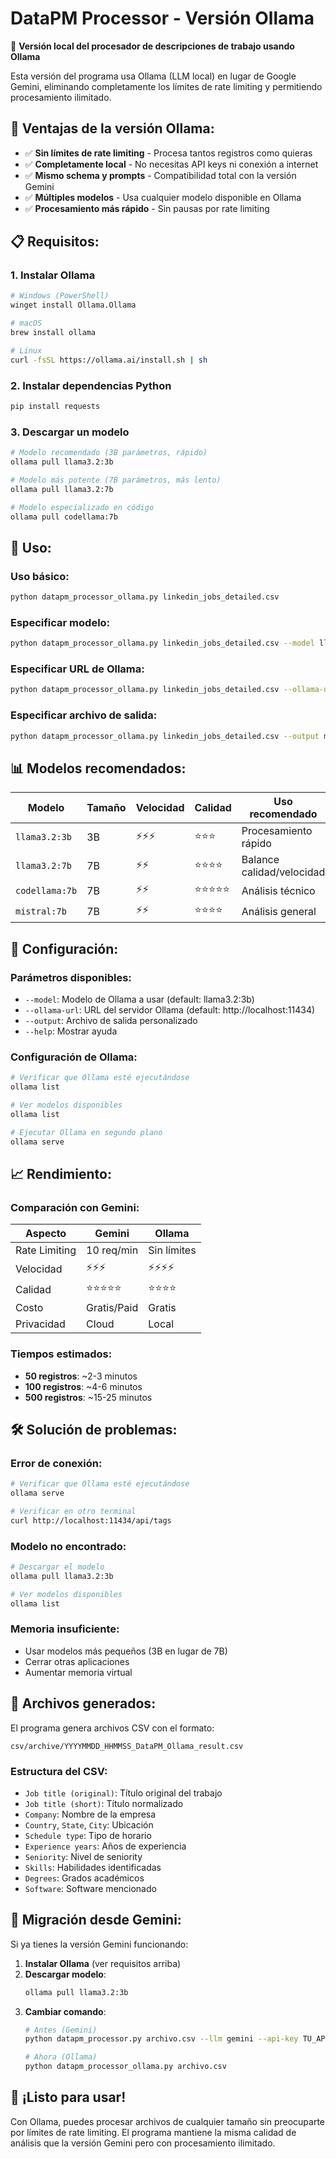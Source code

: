 # DataPM Processor - Versión Ollama

🚀 **Versión local del procesador de descripciones de trabajo usando Ollama**

Esta versión del programa usa Ollama (LLM local) en lugar de Google Gemini, eliminando completamente los límites de rate limiting y permitiendo procesamiento ilimitado.

## 🎯 **Ventajas de la versión Ollama:**

- ✅ **Sin límites de rate limiting** - Procesa tantos registros como quieras
- ✅ **Completamente local** - No necesitas API keys ni conexión a internet
- ✅ **Mismo schema y prompts** - Compatibilidad total con la versión Gemini
- ✅ **Múltiples modelos** - Usa cualquier modelo disponible en Ollama
- ✅ **Procesamiento más rápido** - Sin pausas por rate limiting

## 📋 **Requisitos:**

### 1. **Instalar Ollama**
```bash
# Windows (PowerShell)
winget install Ollama.Ollama

# macOS
brew install ollama

# Linux
curl -fsSL https://ollama.ai/install.sh | sh
```

### 2. **Instalar dependencias Python**
```bash
pip install requests
```

### 3. **Descargar un modelo**
```bash
# Modelo recomendado (3B parámetros, rápido)
ollama pull llama3.2:3b

# Modelo más potente (7B parámetros, más lento)
ollama pull llama3.2:7b

# Modelo especializado en código
ollama pull codellama:7b
```

## 🚀 **Uso:**

### **Uso básico:**
```bash
python datapm_processor_ollama.py linkedin_jobs_detailed.csv
```

### **Especificar modelo:**
```bash
python datapm_processor_ollama.py linkedin_jobs_detailed.csv --model llama3.2:7b
```

### **Especificar URL de Ollama:**
```bash
python datapm_processor_ollama.py linkedin_jobs_detailed.csv --ollama-url http://localhost:11434
```

### **Especificar archivo de salida:**
```bash
python datapm_processor_ollama.py linkedin_jobs_detailed.csv --output mi_resultado.csv
```

## 📊 **Modelos recomendados:**

| Modelo | Tamaño | Velocidad | Calidad | Uso recomendado |
|--------|--------|-----------|---------|-----------------|
| `llama3.2:3b` | 3B | ⚡⚡⚡ | ⭐⭐⭐ | Procesamiento rápido |
| `llama3.2:7b` | 7B | ⚡⚡ | ⭐⭐⭐⭐ | Balance calidad/velocidad |
| `codellama:7b` | 7B | ⚡⚡ | ⭐⭐⭐⭐⭐ | Análisis técnico |
| `mistral:7b` | 7B | ⚡⚡ | ⭐⭐⭐⭐ | Análisis general |

## 🔧 **Configuración:**

### **Parámetros disponibles:**
- `--model`: Modelo de Ollama a usar (default: llama3.2:3b)
- `--ollama-url`: URL del servidor Ollama (default: http://localhost:11434)
- `--output`: Archivo de salida personalizado
- `--help`: Mostrar ayuda

### **Configuración de Ollama:**
```bash
# Verificar que Ollama esté ejecutándose
ollama list

# Ver modelos disponibles
ollama list

# Ejecutar Ollama en segundo plano
ollama serve
```

## 📈 **Rendimiento:**

### **Comparación con Gemini:**
| Aspecto | Gemini | Ollama |
|---------|--------|--------|
| Rate Limiting | 10 req/min | Sin límites |
| Velocidad | ⚡⚡⚡ | ⚡⚡⚡⚡ |
| Calidad | ⭐⭐⭐⭐⭐ | ⭐⭐⭐⭐ |
| Costo | Gratis/Paid | Gratis |
| Privacidad | Cloud | Local |

### **Tiempos estimados:**
- **50 registros**: ~2-3 minutos
- **100 registros**: ~4-6 minutos  
- **500 registros**: ~15-25 minutos

## 🛠️ **Solución de problemas:**

### **Error de conexión:**
```bash
# Verificar que Ollama esté ejecutándose
ollama serve

# Verificar en otro terminal
curl http://localhost:11434/api/tags
```

### **Modelo no encontrado:**
```bash
# Descargar el modelo
ollama pull llama3.2:3b

# Ver modelos disponibles
ollama list
```

### **Memoria insuficiente:**
- Usar modelos más pequeños (3B en lugar de 7B)
- Cerrar otras aplicaciones
- Aumentar memoria virtual

## 📁 **Archivos generados:**

El programa genera archivos CSV con el formato:
```
csv/archive/YYYYMMDD_HHMMSS_DataPM_Ollama_result.csv
```

### **Estructura del CSV:**
- `Job title (original)`: Título original del trabajo
- `Job title (short)`: Título normalizado
- `Company`: Nombre de la empresa
- `Country`, `State`, `City`: Ubicación
- `Schedule type`: Tipo de horario
- `Experience years`: Años de experiencia
- `Seniority`: Nivel de seniority
- `Skills`: Habilidades identificadas
- `Degrees`: Grados académicos
- `Software`: Software mencionado

## 🔄 **Migración desde Gemini:**

Si ya tienes la versión Gemini funcionando:

1. **Instalar Ollama** (ver requisitos arriba)
2. **Descargar modelo**:
   ```bash
   ollama pull llama3.2:3b
   ```
3. **Cambiar comando**:
   ```bash
   # Antes (Gemini)
   python datapm_processor.py archivo.csv --llm gemini --api-key TU_API_KEY
   
   # Ahora (Ollama)
   python datapm_processor_ollama.py archivo.csv
   ```

## 🎉 **¡Listo para usar!**

Con Ollama, puedes procesar archivos de cualquier tamaño sin preocuparte por límites de rate limiting. El programa mantiene la misma calidad de análisis que la versión Gemini pero con procesamiento ilimitado.

